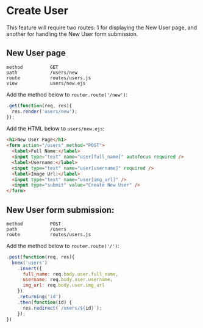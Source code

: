 # Create User

This feature will require two routes: 1 for displaying the New User page, and another for handling the New User form submission.

## New User page

```
method          GET
path            /users/new
route           routes/users.js
view            users/new.ejs
```

Add the method below to `router.route('/new')`:

```js
.get(function(req, res){
  res.render('users/new');
});
```

Add the HTML below to `users/new.ejs`:

```html
<h1>New User Page</h1>
<form action="/users" method="POST">
  <label>Full Name:</label>
  <input type="text" name="user[full_name]" autofocus required />
  <label>Username:</label>
  <input type="text" name="user[username]" required />
  <label>Image Url:</label>
  <input type="text" name="user[img_url]" />
  <input type="submit" value="Create New User" />
</form>
```

## New User form submission:

```
method          POST
path            /users
route           routes/users.js
```

Add the method below to `router.route('/')`:

```js
.post(function(req, res){
  knex('users')
    .insert({
      full_name: req.body.user.full_name,
      username: req.body.user.username,
      img_url: req.body.user.img_url
    })
    .returning('id')
    .then(function(id) {
      res.redirect(`/users/${id}`);
    });
})
```
